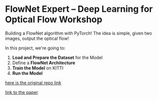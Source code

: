 # FlowNet Expert – Deep Learning for Optical Flow Workshop

Building a FlowNet algorithm with PyTorch! The idea is simple, given two images, output the optical flow!


In this project, we're going to:

1.   **Load and Prepare the Dataset** for the Model
2.   Define a **FlowNet Architecture**
3.   **Train the Model** on KITTI
4.   **Run the Model**

[here is the original repo link](https://github.com/ClementPinard/FlowNetPytorch)

[link to the paper](https://arxiv.org/pdf/1504.06852.pdf)